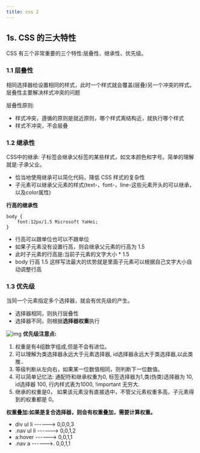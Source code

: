 ```yaml
---
title: css 2
---
```


## 1s. CSS 的三大特性

CSS 有三个非常重要的三个特性:层叠性、继承性、优先级。

### 1.1 层叠性

相同选择器给设置相同的样式，此时一个样式就会覆盖(层叠)另一个冲突的样式。层叠性主要解决样式冲突的问题

层叠性原则:

- 样式冲突，遵循的原则是就近原则，哪个样式离结构近，就执行哪个样式
- 样式不冲突，不会层叠

### 1.2 继承性

CSS中的继承: 子标签会继承父标签的某些样式，如文本颜色和字号。简单的理解就是:子承父业。

- 恰当地使用继承可以简化代码，降低 CSS 样式的复杂性
- 子元素可以继承父元素的样式(text-，font-，line-这些元素开头的可以继承，以及color属性)

**行高的继承性**

```text
body {
	font:12px/1.5 Microsoft YaHei;
}
```

- 行高可以跟单位也可以不跟单位
- 如果子元素没有设置行高，则会继承父元素的行高为 1.5
- 此时子元素的行高是:当前子元素的文字大小 * 1.5
- body 行高 1.5 这样写法最大的优势就是里面子元素可以根据自己文字大小自动调整行高

### 1.3 优先级

当同一个元素指定多个选择器，就会有优先级的产生。

- 选择器相同，则执行层叠性
- 选择器不同，则根据**选择器权重**执行

![img](https://cdn.jsdelivr.net/gh/clxmm/image@main/img/2021/04webcss0320210405164353.png) **优先级注意点:**

1. 权重是有4组数字组成,但是不会有进位。
2. 可以理解为类选择器永远大于元素选择器, id选择器永远大于类选择器,以此类推..
3. 等级判断从左向右，如果某一位数值相同，则判断下一位数值。
4. 可以简单记忆法: 通配符和继承权重为0, 标签选择器为1,类(伪类)选择器为 10, id选择器 100, 行内样式表为1000, !important 无穷大.
5. 继承的权重是0， 如果该元素没有直接选中，不管父元素权重多高，子元素得到的权重都是 0。

**权重叠加:如果是复合选择器，则会有权重叠加，需要计算权重。**

- div ul li ------> 0,0,0,3
- .nav ul li ------> 0,0,1,2
- a:hover -----—> 0,0,1,1
- .nav a ------>. 0,0,1,1